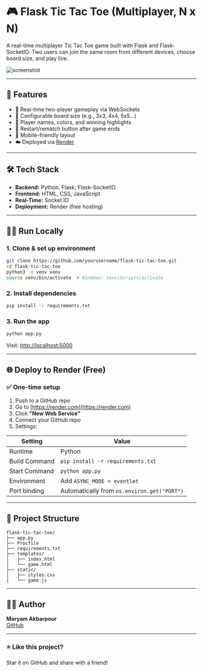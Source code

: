 # 🎮 Flask Tic Tac Toe (Multiplayer, N x N)

A real-time multiplayer Tic Tac Toe game built with Flask and Flask-SocketIO. Two users can join the same room from different devices, choose board size, and play live.

![screenshot](docs/screenshot.png) <!-- Add one later if you'd like -->

---

## 🚀 Features

- 🔁 Real-time two-player gameplay via WebSockets
- 🧠 Configurable board size (e.g., 3x3, 4x4, 5x5...)
- 🎨 Player names, colors, and winning highlights
- 🔄 Restart/rematch button after game ends
- 📱 Mobile-friendly layout
- ☁️ Deployed via [Render](https://render.com)

---

## 🛠️ Tech Stack

- **Backend:** Python, Flask, Flask-SocketIO
- **Frontend:** HTML, CSS, JavaScript
- **Real-Time:** Socket.IO
- **Deployment:** Render (free hosting)

---

## 🧑‍💻 Run Locally

### 1. Clone & set up environment

```bash
git clone https://github.com/yourusername/flask-tic-tac-toe.git
cd flask-tic-tac-toe
python3 -m venv venv
source venv/bin/activate  # Windows: venv\Scripts\activate
```

### 2. Install dependencies

```bash
pip install -r requirements.txt
```

### 3. Run the app

```bash
python app.py
```

Visit: [http://localhost:5000](http://localhost:5000)

---

## 🌐 Deploy to Render (Free)

### ✅ One-time setup

1. Push to a GitHub repo
2. Go to [https://render.com](https://render.com)
3. Click **"New Web Service"**
4. Connect your GitHub repo
5. Settings:

| Setting           | Value               |
|-------------------|---------------------|
| Runtime           | Python              |
| Build Command     | `pip install -r requirements.txt` |
| Start Command     | `python app.py`     |
| Environment       | Add `ASYNC_MODE = eventlet` |
| Port binding      | Automatically from `os.environ.get("PORT")` |

---

## 📁 Project Structure

```
flask-tic-tac-toe/
├── app.py
├── Procfile
├── requirements.txt
├── templates/
│   ├── index.html
│   └── game.html
├── static/
│   ├── styles.css
│   └── game.js
```

---

## 🙋‍♀️ Author

**Maryam Akbarpour**  
[GitHub](https://github.com/akbarpourmaryam)

---

### ⭐️ Like this project?

Star it on GitHub and share with a friend!
